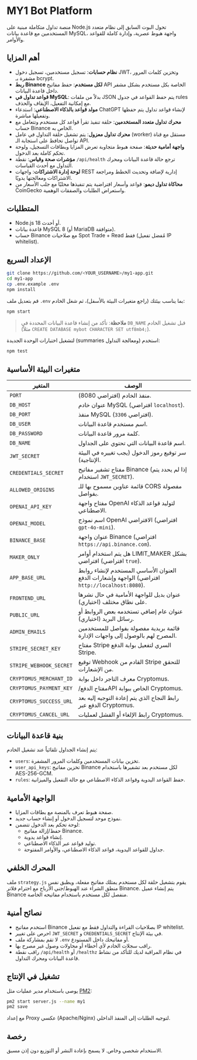 # MY1 Bot Platform

منصة تداول متكاملة مبنية على Node.js تحول البوت السابق إلى نظام متعدد المستخدمين مع قاعدة بيانات MySQL، واجهة هبوط عصرية، وإدارة كاملة للقواعد والأوامر.

## أهم المزايا

- **نظام حسابات**: تسجيل مستخدمين، تسجيل دخول JWT، وتخزين كلمات المرور مشفرة بـ bcrypt.
- **ربط Binance لكل مستخدم**: حفظ مفاتيح API الخاصة بكل مستخدم بشكل مشفر داخل قاعدة البيانات.
- **قواعد تداول في MySQL**: بدلاً من ملفات JSON يتم حفظ القواعد في جدول rules مع إمكانية التفعيل، الإيقاف والحذف.
- **مولد قواعد بالذكاء الاصطناعي**: استدعاء ChatGPT لإنشاء قواعد تداول يتم حفظها وتفعيلها مباشرة.
- **محرك تداول متعدد المستخدمين**: حلقة تنفيذ تقرأ قواعد كل مستخدم وتتعامل مع حساب Binance الخاص به.
- **محرك تداول معزول**: يتم تشغيل حلقة التداول في عامل (worker) مستقل مع قناة تواصل تحافظ على استجابة الـ API.
- **واجهة أمامية حديثة**: صفحة هبوط متجاوبة تعرض المزايا وبطاقات التسجيل، ولوحة تحكم كاملة بعد الدخول.
- **مؤشرات صحة وقياس**: نقطة `/api/health` ترجع حالة قاعدة البيانات ومحرك التداول مع أحدث القياسات.
- **لوحة إدارة الاشتراكات**: واجهات REST إدارية لإضافة وتحديث الخطط ومراجعة الاشتراكات ومعالجتها يدويًا.
- **محاكاة تداول ديمو**: قواعد وأسعار افتراضية يتم تنفيذها محليًا مع جلب الأسعار من CoinGecko واستعراض الطلبات والصفقات الوهمية.

## المتطلبات

- Node.js 18 أو أحدث.
- قاعدة بيانات MySQL 8 (أو MariaDB متوافقة).
- حساب Binance مع صلاحيات Spot Trade + Read فقط (مُفضل تفعيل IP whitelist).

## الإعداد السريع

```bash
git clone https://github.com/<YOUR_USERNAME>/my1-app.git
cd my1-app
cp .env.example .env
npm install
```

قم بتعديل ملف `.env` بما يناسب بيئتك (راجع متغيرات البيئة بالأسفل)، ثم شغل الخادم:

```bash
npm start
```

> **ملاحظة**: تأكد من إنشاء قاعدة البيانات المحددة في `DB_NAME` قبل تشغيل الخادم (مثلاً `CREATE DATABASE mybot CHARACTER SET utf8mb4;`).

لتشغيل اختبارات الوحدة الجديدة (summaries ومعالجة التداول) استخدم:

```bash
npm test
```

## متغيرات البيئة الأساسية

| المتغير | الوصف |
|---------|-------|
| `PORT` | منفذ الخادم (افتراضي 8080). |
| `DB_HOST` | عنوان خادم MySQL (افتراضي `localhost`). |
| `DB_PORT` | منفذ MySQL (افتراضي `3306`). |
| `DB_USER` | اسم مستخدم قاعدة البيانات. |
| `DB_PASSWORD` | كلمة مرور قاعدة البيانات. |
| `DB_NAME` | اسم قاعدة البيانات التي تحتوي على الجداول. |
| `JWT_SECRET` | سر توقيع رموز الدخول (يجب تغييره في البيئة الإنتاجية). |
| `CREDENTIALS_SECRET` | مفتاح تشفير مفاتيح Binance (إذا لم يحدد يتم استخدام `JWT_SECRET`). |
| `ALLOWED_ORIGINS` | قائمة عناوين مسموح بها للـ CORS مفصولة بفواصل. |
| `OPENAI_API_KEY` | مفتاح واجهة OpenAI لتوليد قواعد الذكاء الاصطناعي. |
| `OPENAI_MODEL` | اسم نموذج OpenAI الافتراضي (افتراضي `gpt-4o-mini`). |
| `BINANCE_BASE` | عنوان واجهة Binance (افتراضي `https://api.binance.com`). |
| `MAKER_ONLY` | هل يتم استخدام أوامر LIMIT_MAKER بشكل افتراضي (افتراضي `true`). |
| `APP_BASE_URL` | العنوان الأساسي المستخدم لإنشاء روابط الواجهة وإشعارات الدفع (افتراضي `http://localhost:8080`). |
| `FRONTEND_URL` | عنوان بديل للواجهة الأمامية في حال نشرها على نطاق مختلف (اختياري). |
| `PUBLIC_URL` | عنوان عام إضافي تستخدمه بعض الروابط أو رسائل البريد (اختياري). |
| `ADMIN_EMAILS` | قائمة بريدية مفصولة بفواصل للمستخدمين المصرح لهم بالوصول إلى واجهات الإدارة. |
| `STRIPE_SECRET_KEY` | مفتاح Stripe السري لتفعيل بوابة الدفع Stripe. |
| `STRIPE_WEBHOOK_SECRET` | توقيع Webhook القادم من Stripe للتحقق من الإشعارات. |
| `CRYPTOMUS_MERCHANT_ID` | معرف التاجر داخل بوابة Cryptomus. |
| `CRYPTOMUS_PAYMENT_KEY` | مفتاح الدفع/‏API الخاص ببوابة Cryptomus. |
| `CRYPTOMUS_SUCCESS_URL` | رابط النجاح الذي يتم إعادة التوجيه إليه بعد الدفع عبر Cryptomus. |
| `CRYPTOMUS_CANCEL_URL` | رابط الإلغاء أو الفشل لعمليات Cryptomus. |

## بنية قاعدة البيانات

يتم إنشاء الجداول تلقائياً عند تشغيل الخادم:

- `users`: تخزين بيانات المستخدمين وكلمات المرور المشفرة.
- `user_api_keys`: تخزين مفاتيح Binance لكل مستخدم بعد تشفيرها باستخدام AES-256-GCM.
- `rules`: حفظ القواعد اليدوية وقواعد الذكاء الاصطناعي مع حالة التفعيل والميزانية.

## الواجهة الأمامية

- صفحة هبوط تعرف بالمنصة مع بطاقات المزايا.
- نموذج موحد لتسجيل الدخول أو إنشاء حساب جديد.
- لوحة تحكم بعد الدخول تتضمن:
  - حفظ/إزالة مفاتيح Binance.
  - إنشاء قواعد يدوية.
  - توليد قواعد عبر الذكاء الاصطناعي.
  - جداول للقواعد اليدوية، قواعد الذكاء الاصطناعي، والأوامر المفتوحة.

## المحرك الخلفي

ملف `strategy.js` يقوم بتشغيل حلقة لكل مستخدم يمتلك مفاتيح مفعلة، ويطبق نفس منطق الشراء عند الهبوط/جني الأرباح مع احترام فلاتر Binance. يتم إنشاء عميل Binance منفصل لكل مستخدم باستخدام مفاتيحه الخاصة.

## نصائح أمنية

- استخدم مفاتيح Binance بصلاحيات القراءة والتداول فقط مع تفعيل IP whitelist.
- احرص على تغيير `JWT_SECRET` و `CREDENTIALS_SECRET` في بيئة الإنتاج.
- لا تقم بمشاركة ملف `.env` أو مفاتيحك داخل المستودع.
- راقب سجلات الخادم لأي أخطاء أو محاولات وصول غير مصرح بها.
- راقب نقطة `/api/health` أو `/healthz` في نظام المراقبة لديك للتأكد من نشاط قاعدة البيانات ومحرك التداول.

## تشغيل في الإنتاج

يوصى باستخدام مدير عمليات مثل [PM2](https://pm2.keymetrics.io/):

```bash
pm2 start server.js --name my1
pm2 save
```

مع إعداد Proxy عكسي (Apache/Nginx) لتوجيه الطلبات إلى المنفذ الداخلي.

## رخصة

الاستخدام شخصي وخاص. لا يسمح بإعادة النشر أو التوزيع دون إذن مسبق.
